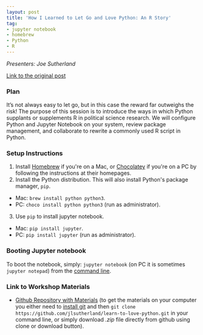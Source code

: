 ```yaml
---
layout: post
title: 'How I Learned to Let Go and Love Python: An R Story'
tag:
- jupyter notebook
- homebrew
- Python
- R
---
```


*Presenters: Joe Sutherland*

[Link to the original post](http://jlsutherland.com/essential-hacking/2016/09/22/jupyter-notebook.html)

### Plan

It’s not always easy to let go, but in this case the reward far outweighs the risk! The purpose of this session is to introduce the ways in which Python supplants or supplements R in political science research. We will configure Python and Jupyter Notebook on your system, review package management, and collaborate to rewrite a commonly used R script in Python.

### Setup Instructions

1. Install [Homebrew](http://brew.sh) if you're on a Mac, or [Chocolatey](https://chocolatey.org/) if you're on a PC by following the instructions at their homepages.
2. Install the Python distribution. This will also install Python's package manager, `pip`.
  * Mac: `brew install python python3`.
  * PC: `choco install python python3` (run as administrator).
3. Use `pip` to install jupyter notebook.
  * Mac: `pip install jupyter`.
  * PC: `pip install jupyter` (run as administrator).

### Booting Jupyter notebook

To boot the notebook, simply: `jupyter notebook` (on PC it is sometimes `jupyter notepad`) from the [command line](https://www.davidbaumgold.com/tutorials/command-line/).

### Link to Workshop Materials

- [Github Repository with Materials](https://github.com/jlsutherland/learn-to-love-python) (to get the materials on your computer you either need to [install git](https://git-scm.com/book/en/v2/Getting-Started-Installing-Git) and then `git clone https://github.com/jlsutherland/learn-to-love-python.git` in your command line, or simply download _.zip_ file directly from github using clone or download button).